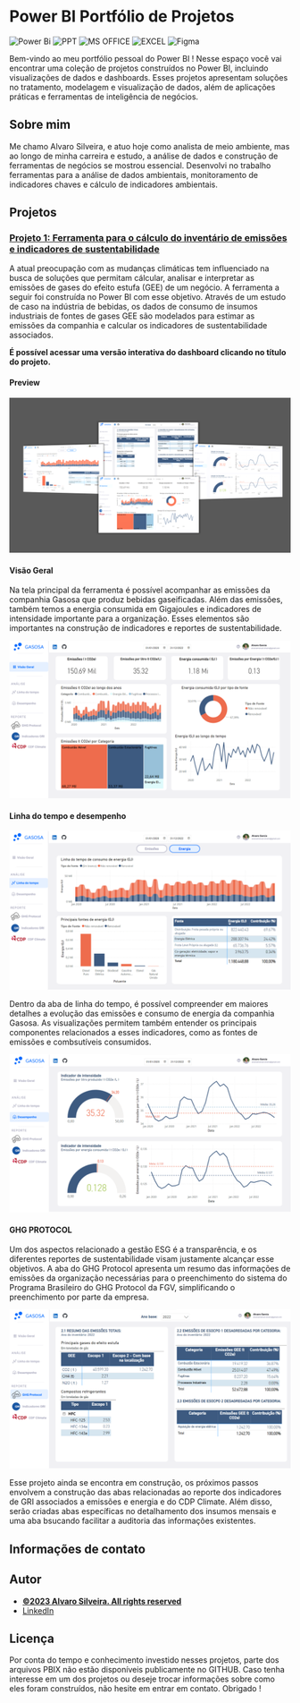# Power BI Portfólio de Projetos
![Power Bi](https://img.shields.io/badge/power_bi-F2C811?style=for-the-badge&logo=powerbi&logoColor=black)
![PPT](https://img.shields.io/badge/Microsoft_PowerPoint-B7472A?style=for-the-badge&logo=microsoft-powerpoint&logoColor=white)
![MS OFFICE](https://img.shields.io/badge/Microsoft_Office-D83B01?style=for-the-badge&logo=microsoft-office&logoColor=white)
![EXCEL](https://img.shields.io/badge/Microsoft_Excel-217346?style=for-the-badge&logo=microsoft-excel&logoColor=white)
![Figma](https://img.shields.io/badge/Figma-F24E1E?style=for-the-badge&logo=figma&logoColor=white)

Bem-vindo ao meu portfólio pessoal do Power BI ! Nesse espaço você vai encontrar uma coleção de projetos construídos no Power BI, incluindo visualizações de dados e dashboards. Esses projetos apresentam soluções no tratamento, modelagem e visualização de dados, além de aplicações práticas e ferramentas de inteligência de negócios.

## Sobre mim
Me chamo Alvaro Silveira, e atuo hoje como analista de meio ambiente, mas ao longo de minha carreira e estudo, a análise de dados e construção de ferramentas de negócios se mostrou essencial. Desenvolvi no trabalho ferramentas para a análise de dados ambientais, monitoramento de indicadores chaves e cálculo de indicadores ambientais. 

## Projetos

### [Projeto 1: Ferramenta para o cálculo do inventário de emissões e indicadores de sustentabilidade](https://app.powerbi.com/view?r=eyJrIjoiZmQzOWQ0NDUtYTVhMi00OTczLWFmY2ItMDQ4ZWE4YzVhYTU3IiwidCI6IjY0MTg4ZWMwLTc1MGItNDI1OS04M2U1LWNkYTFmNWIzMDg3MCJ9)

A atual preocupação com as mudanças climáticas tem influenciado na busca de soluções que permitam cálcular, analisar e interpretar as emissões de gases do efeito estufa (GEE) de um negócio. A ferramenta a seguir foi construída no Power BI com esse objetivo. Através de um estudo de caso na indústria de bebidas, os dados de consumo de insumos industriais de fontes de gases GEE são modelados para estimar as emissões da companhia e calcular os indicadores de sustentabilidade associados.

**É possível acessar uma versão interativa do dashboard clicando no título do projeto.**

#### Preview

![Overview](Overview.png)

#### Visão Geral

Na tela principal da ferramenta é possível acompanhar as emissões da companhia Gasosa que produz bebidas gaseificadas. Além das emissões, também temos a energia consumida em Gigajoules e indicadores de intensidade importante para a organização. Esses elementos são importantes na construção de indicadores e reportes de sustentabilidade.

![Visão geral](VisãoGeral.png)

#### Linha do tempo e desempenho

![Linha do tempo](Linhadotempo_energia.png)

Dentro da aba de linha do tempo, é possível compreender em maiores detalhes a evolução das emissões e consumo de energia da companhia Gasosa. As visualizações permitem também entender os principais componentes relacionados a esses indicadores, como as fontes de emissões e combsutíveis consumidos. 

![Desempenho](Desempenho.png)

#### GHG PROTOCOL

Um dos aspectos relacionado a gestão ESG é a transparência, e os diferentes reportes de sustentabilidade visam justamente alcançar esse objetivos. A aba do GHG Protocol apresenta um resumo das informações de emissões da organização necessárias para o preenchimento do sistema do Programa Brasileiro do GHG Protocol da FGV, simplificando o preenchimento por parte da empresa.

![GHG PROTOCOL](GHGprotocol.png)

Esse projeto ainda se encontra em construção, os próximos passos envolvem a construção das abas relacionadas ao reporte dos indicadores de GRI associados a emissões e energia e do CDP Climate. Além disso, serão criadas abas específicas no detalhamento dos insumos mensais e uma aba bsucando facilitar a auditoria das informações existentes.

## Informações de contato


## Autor
- [<ins><b>©2023 Alvaro Silveira. All rights reserved</b></ins>](https://alvarogarcia.netlify.app/about)
- [LinkedIn](https://www.linkedin.com/in/alvaro-silveira-62a770176/)


  
## Licença
Por conta do tempo e conhecimento investido nesses projetos, parte dos arquivos PBIX não estão disponíveis publicamente no GITHUB. Caso tenha interesse em um dos projetos ou deseje trocar informações sobre como eles foram construídos, não hesite em entrar em contato. Obrigado !
